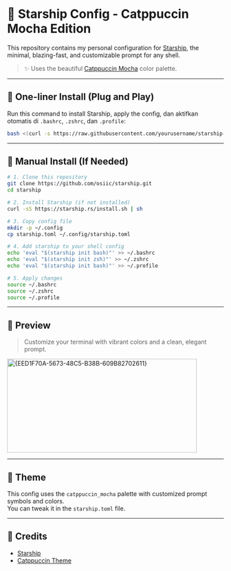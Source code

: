 # 🌟 Starship Config - Catppuccin Mocha Edition

This repository contains my personal configuration for [Starship](https://starship.rs), the minimal, blazing-fast, and customizable prompt for any shell.

> ✨ Uses the beautiful [Catppuccin Mocha](https://github.com/catppuccin/starship) color palette.

---

## 🚀 One-liner Install (Plug and Play)

Run this command to install Starship, apply the config, dan aktifkan otomatis di `.bashrc`, `.zshrc`, dan `.profile`:

```bash
bash <(curl -s https://raw.githubusercontent.com/yourusername/starship-config/main/install.sh)
```

---

## 🧰 Manual Install (If Needed)

```bash
# 1. Clone this repository
git clone https://github.com/osiic/starship.git
cd starship

# 2. Install Starship (if not installed)
curl -sS https://starship.rs/install.sh | sh

# 3. Copy config file
mkdir -p ~/.config
cp starship.toml ~/.config/starship.toml

# 4. Add starship to your shell config
echo 'eval "$(starship init bash)"' >> ~/.bashrc
echo 'eval "$(starship init zsh)"' >> ~/.zshrc
echo 'eval "$(starship init bash)"' >> ~/.profile

# 5. Apply changes
source ~/.bashrc
source ~/.zshrc
source ~/.profile
```

---

## 📸 Preview

> Customize your terminal with vibrant colors and a clean, elegant prompt.
<img width="441" height="218" alt="{EED1F70A-5673-48C5-B38B-609B82702611}" src="https://github.com/user-attachments/assets/fcc0a96f-83fd-404b-bd0b-717a909f1fe3" />

---

## 🎨 Theme

This config uses the `catppuccin_mocha` palette with customized prompt symbols and colors.  
You can tweak it in the `starship.toml` file.

---

## 📎 Credits

- [Starship](https://starship.rs)
- [Catppuccin Theme](https://github.com/catppuccin/starship)
